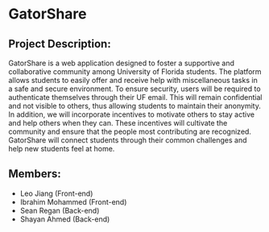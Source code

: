 # GatorShare

## Project Description: 
GatorShare is a web application designed to foster a supportive and collaborative community among University of Florida students. The platform allows students to easily offer and receive help with miscellaneous tasks in a safe and secure environment. To ensure security, users will be required to authenticate themselves through their UF email. This will remain confidential and not visible to others, thus allowing students to maintain their anonymity.  In addition, we will incorporate incentives to motivate others to stay active and help others when they can. These incentives will cultivate the community and ensure that the people most contributing are recognized. GatorShare will connect students through their common challenges and help new students feel at home. 

## Members:
* Leo Jiang (Front-end)
* Ibrahim Mohammed (Front-end)
* Sean Regan (Back-end)
* Shayan Ahmed (Back-end)
